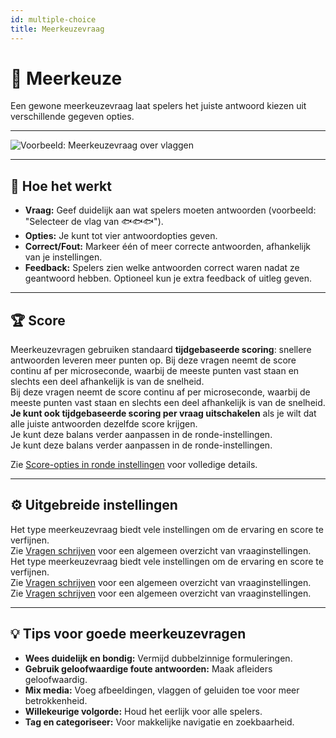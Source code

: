 ```yaml
---
id: multiple-choice
title: Meerkeuzevraag
---
```


# 🔢 Meerkeuze

Een gewone meerkeuzevraag laat spelers het juiste antwoord kiezen uit verschillende gegeven opties.

---

![Voorbeeld: Meerkeuzevraag over vlaggen](/images/question-modes/multiple-choice/multiple-choice-wales.png)

---

## 📝 Hoe het werkt

- **Vraag:** Geef duidelijk aan wat spelers moeten antwoorden (voorbeeld: "Selecteer de vlag van 🐟🐟🐟").
- **Opties:** Je kunt tot vier antwoordopties geven.
- **Correct/Fout:** Markeer één of meer correcte antwoorden, afhankelijk van je instellingen.
- **Feedback:** Spelers zien welke antwoorden correct waren nadat ze geantwoord hebben. Optioneel kun je extra feedback of uitleg geven.

---

## 🏆 Score

Meerkeuzevragen gebruiken standaard **tijdgebaseerde scoring**: snellere antwoorden leveren meer punten op. Bij deze vragen neemt de score continu af per microseconde, waarbij de meeste punten vast staan en slechts een deel afhankelijk is van de snelheid.\
Bij deze vragen neemt de score continu af per microseconde, waarbij de meeste punten vast staan en slechts een deel afhankelijk is van de snelheid.\
**Je kunt ook tijdgebaseerde scoring per vraag uitschakelen** als je wilt dat alle juiste antwoorden dezelfde score krijgen.\
Je kunt deze balans verder aanpassen in de ronde-instellingen.\
Je kunt deze balans verder aanpassen in de ronde-instellingen.

Zie [Score-opties in ronde instellingen](../editor/008-round-options.md#scoring) voor volledige details.

---

## ⚙️ Uitgebreide instellingen

Het type meerkeuzevraag biedt vele instellingen om de ervaring en score te verfijnen.\
Zie [Vragen schrijven](../editor/005-writing-questions.md) voor een algemeen overzicht van vraaginstellingen.\
Het type meerkeuzevraag biedt vele instellingen om de ervaring en score te verfijnen.\
Zie [Vragen schrijven](../editor/005-writing-questions.md) voor een algemeen overzicht van vraaginstellingen.\
Zie [Vragen schrijven](../editor/005-writing-questions.md) voor een algemeen overzicht van vraaginstellingen.

---

## 💡 Tips voor goede meerkeuzevragen

- **Wees duidelijk en bondig:** Vermijd dubbelzinnige formuleringen.
- **Gebruik geloofwaardige foute antwoorden:** Maak afleiders geloofwaardig.
- **Mix media:** Voeg afbeeldingen, vlaggen of geluiden toe voor meer betrokkenheid.
- **Willekeurige volgorde:** Houd het eerlijk voor alle spelers.
- **Tag en categoriseer:** Voor makkelijke navigatie en zoekbaarheid.
